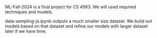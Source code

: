 ML-Fall-2024 is a final project for CS 4563. We will used required techniques and models.

data-sampling-js.ipynb outputs a much smaller size dataset. We build out models based on that dataset and refine our models with larger dataset later if we have time.